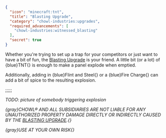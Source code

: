 ```json
{
  "icon": "minecraft:tnt",
  "title": "Blasting Upgrade",
  "category": "chowl-industries:upgrades",
  "required_advancements": [
    "chowl-industries:witnessed_blasting"
  ],
  "secret": true
}
```

Whether you're trying to set up a trap for your competitors or just want to have a bit of fun, the [Blasting Upgrade](^chowl-industries:upgrades/blasting)
is your friend. A little bit (or a lot) of {blue}TNT{} is enough to make a panel explode when emptied.


Additionally, adding in {blue}Flint and Steel{} or a {blue}Fire Charge{} can add a bit of spice to the resulting explosion.

;;;;;

*TODO: picture of somebody triggering explosion*


*{gray}CHOWL® AND ALL SUBSIDIARIES ARE NOT LIABLE FOR ANY UNAUTHORIZED PROPERTY DAMAGE DIRECTLY OR INDIRECTLY CAUSED BY THE [BLASTING UPGRADE](^chowl-industries:upgrades/blasting).{}*

*{gray}USE AT YOUR OWN RISK{}*